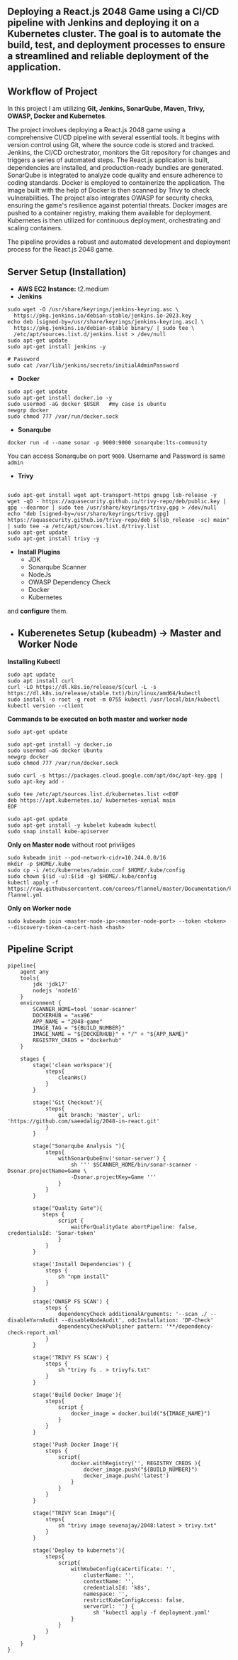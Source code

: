 ## Deploying a React.js 2048 Game using a CI/CD pipeline with Jenkins and deploying it on a Kubernetes cluster. The goal is to automate the build, test, and deployment processes to ensure a streamlined and reliable deployment of the application.

## Workflow of Project
In this project I am utilizing **Git, Jenkins, SonarQube, Maven, Trivy, OWASP, Docker and Kubernetes**. 

The project involves deploying a React.js 2048 game using a comprehensive CI/CD pipeline with several essential tools. It begins with version control using Git, where the source code is stored and tracked. Jenkins, the CI/CD orchestrator, monitors the Git repository for changes and triggers a series of automated steps. The React.js application is built, dependencies are installed, and production-ready bundles are generated. SonarQube is integrated to analyze code quality and ensure adherence to coding standards. Docker is employed to containerize the application. The image built with the help of Docker is then scanned by Trivy to check vulnerabilities. The project also integrates OWASP for security checks, ensuring the game's resilience against potential threats. Docker images are pushed to a container registry, making them available for deployment. Kubernetes is then utilized for continuous deployment, orchestrating and scaling containers. 

The pipeline provides a robust and automated development and deployment process for the React.js 2048 game.

## Server Setup (Installation)
- **AWS EC2 Instance:** t2.medium 
- **Jenkins**
```
sudo wget -O /usr/share/keyrings/jenkins-keyring.asc \
  https://pkg.jenkins.io/debian-stable/jenkins.io-2023.key
echo deb [signed-by=/usr/share/keyrings/jenkins-keyring.asc] \
  https://pkg.jenkins.io/debian-stable binary/ | sudo tee \
  /etc/apt/sources.list.d/jenkins.list > /dev/null
sudo apt-get update
sudo apt-get install jenkins -y

# Password
sudo cat /var/lib/jenkins/secrets/initialAdminPassword

```

- **Docker**
```
sudo apt-get update
sudo apt-get install docker.io -y
sudo usermod -aG docker $USER   #my case is ubuntu
newgrp docker
sudo chmod 777 /var/run/docker.sock

```

- **Sonarqube**
```
docker run -d --name sonar -p 9000:9000 sonarqube:lts-community
```
You can access Sonarqube on port `9000`. Username and Password is same `admin`

- **Trivy**

```

sudo apt-get install wget apt-transport-https gnupg lsb-release -y
wget -qO - https://aquasecurity.github.io/trivy-repo/deb/public.key | gpg --dearmor | sudo tee /usr/share/keyrings/trivy.gpg > /dev/null
echo "deb [signed-by=/usr/share/keyrings/trivy.gpg] https://aquasecurity.github.io/trivy-repo/deb $(lsb_release -sc) main" | sudo tee -a /etc/apt/sources.list.d/trivy.list
sudo apt-get update
sudo apt-get install trivy -y

```

- **Install Plugins** 
    - JDK
    - Sonarqube Scanner
    - NodeJs
    - OWASP Dependency Check
    - Docker
    - Kubernetes

 and **configure** them.

- ## Kuberenetes Setup (kubeadm) -> Master and Worker Node
  
**Installing Kubectl**
```
sudo apt update
sudo apt install curl
curl -LO https://dl.k8s.io/release/$(curl -L -s https://dl.k8s.io/release/stable.txt)/bin/linux/amd64/kubectl
sudo install -o root -g root -m 0755 kubectl /usr/local/bin/kubectl
kubectl version --client
```


**Commands to be executed on both master and worker node**
```
sudo apt-get update 

sudo apt-get install -y docker.io
sudo usermod –aG docker Ubuntu
newgrp docker
sudo chmod 777 /var/run/docker.sock

sudo curl -s https://packages.cloud.google.com/apt/doc/apt-key.gpg | sudo apt-key add -

sudo tee /etc/apt/sources.list.d/kubernetes.list <<EOF
deb https://apt.kubernetes.io/ kubernetes-xenial main
EOF

sudo apt-get update
sudo apt-get install -y kubelet kubeadm kubectl
sudo snap install kube-apiserver

```

**Only on Master node** without root priviliges
```
sudo kubeadm init --pod-network-cidr=10.244.0.0/16
mkdir -p $HOME/.kube
sudo cp -i /etc/kubernetes/admin.conf $HOME/.kube/config
sudo chown $(id -u):$(id -g) $HOME/.kube/config
kubectl apply -f https://raw.githubusercontent.com/coreos/flannel/master/Documentation/kube-flannel.yml
```

**Only on Worker node**
```
sudo kubeadm join <master-node-ip>:<master-node-port> --token <token> --discovery-token-ca-cert-hash <hash>
```

## Pipeline Script
```
pipeline{
    agent any
    tools{
        jdk 'jdk17'
        nodejs 'node16'
    }
    environment {
        SCANNER_HOME=tool 'sonar-scanner'
        DOCKERHUB = "asa96"
        APP_NAME = "2048-game"
        IMAGE_TAG = "${BUILD_NUMBER}"
        IMAGE_NAME = "${DOCKERHUB}" + "/" + "${APP_NAME}"
        REGISTRY_CREDS = "dockerhub"
    }

    stages {
        stage('clean workspace'){
            steps{
                cleanWs()
            }
        }

        stage('Git Checkout'){
            steps{
                git branch: 'master', url: 'https://github.com/saeedalig/2048-in-react.git'
            }
        }

        stage("Sonarqube Analysis "){
            steps{
                withSonarQubeEnv('sonar-server') {
                    sh ''' $SCANNER_HOME/bin/sonar-scanner -Dsonar.projectName=Game \
                    -Dsonar.projectKey=Game '''
                }
            }
        }

        stage("Quality Gate"){
           steps {
                script {
                    waitForQualityGate abortPipeline: false, credentialsId: 'Sonar-token' 
                }
            } 
        }

        stage('Install Dependencies') {
            steps {
                sh "npm install"
            }
        }

        stage('OWASP FS SCAN') {
            steps {
                dependencyCheck additionalArguments: '--scan ./ --disableYarnAudit --disableNodeAudit', odcInstallation: 'DP-Check'
                dependencyCheckPublisher pattern: '**/dependency-check-report.xml'
            }
        }

        stage('TRIVY FS SCAN') {
            steps {
                sh "trivy fs . > trivyfs.txt"
            }
        }

        stage('Build Docker Image'){
            steps{
                script {
                    docker_image = docker.build("${IMAGE_NAME}")
                }
            }
        }
        
        stage('Push Docker Image'){
            steps {
                script{
                    docker.withRegistry('', REGISTRY_CREDS ){
                        docker_image.push("${BUILD_NUMBER}")
                        docker_image.push('latest')
                    }
                }
            }
        }

        stage("TRIVY Scan Image"){
            steps{
                sh "trivy image sevenajay/2048:latest > trivy.txt" 
            }
        }

        stage('Deploy to kubernets'){
            steps{
                script{
                    withKubeConfig(caCertificate: '',
                        clusterName: '',
                        contextName: '',
                        credentialsId: 'k8s',
                        namespace: '',
                        restrictKubeConfigAccess: false,
                        serverUrl: '') {
                           sh 'kubectl apply -f deployment.yaml'
                    }
                }
            }
        }
    }
}

```

